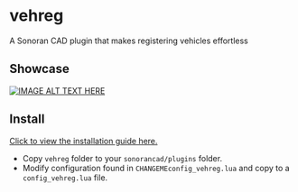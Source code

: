 # vehreg
 A Sonoran CAD plugin that makes registering vehicles effortless
## Showcase
[![IMAGE ALT TEXT HERE](https://img.youtube.com/vi/sBS3PPdFAq0/0.jpg)](https://www.youtube.com/watch?v=sBS3PPdFAq0)

## Install

[Click to view the installation guide here.](https://info.sonorancad.com/integration-plugins/integration-plugins/available-plugins/vehreg)

- Copy `vehreg` folder to your `sonorancad/plugins` folder.
- Modify configuration found in `CHANGEMEconfig_vehreg.lua` and copy to a `config_vehreg.lua` file.
